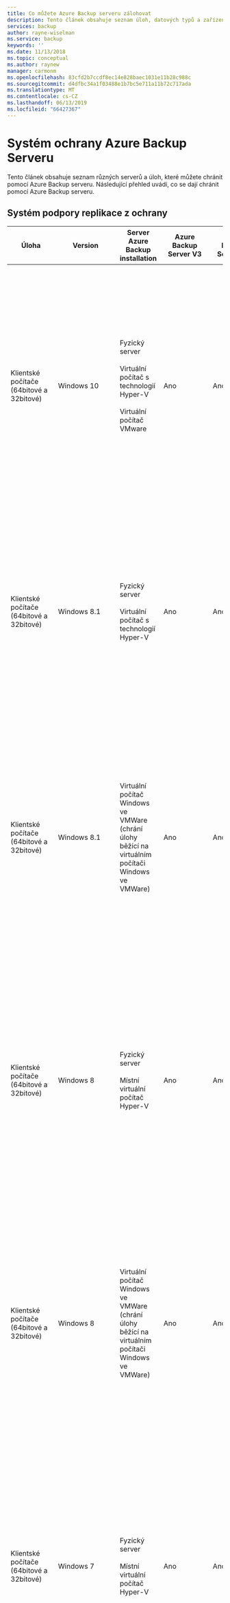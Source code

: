 ```yaml
---
title: Co můžete Azure Backup serveru zálohovat
description: Tento článek obsahuje seznam úloh, datových typů a zařízení, která chrání Azure Backup serveru matice podpory.
services: backup
author: rayne-wiselman
ms.service: backup
keywords: ''
ms.date: 11/13/2018
ms.topic: conceptual
ms.author: raynew
manager: carmonm
ms.openlocfilehash: 83cfd2b7ccdf8ec14e828baec1031e11b28c988c
ms.sourcegitcommit: d4dfbc34a1f03488e1b7bc5e711a11b72c717ada
ms.translationtype: MT
ms.contentlocale: cs-CZ
ms.lasthandoff: 06/13/2019
ms.locfileid: "66427367"
---
```

# <a name="azure-backup-server-protection-matrix"></a>Systém ochrany Azure Backup Serveru

Tento článek obsahuje seznam různých serverů a úloh, které můžete chránit pomocí Azure Backup serveru. Následující přehled uvádí, co se dají chránit pomocí Azure Backup serveru.

## <a name="protection-support-matrix"></a>Systém podpory replikace z ochrany

|Úloha|Version|Server Azure Backup</br> installation|Azure Backup</br> Server V3|Azure Backup</br> Server V2|Ochrana a obnovení|
|------------|-----------|---------------|--------------|---------------|-----------------|
|Klientské počítače (64bitové a 32bitové)|Windows 10|Fyzický server<br /><br />Virtuální počítač s technologií Hyper-V<br /><br />Virtuální počítač VMware|Ano|Ano|Svazek, sdílená složka, složka, soubory, svazky s odstraněnými<br /><br />Chráněné svazky musí obsahovat systém souborů NTFS. FAT a FAT32 nejsou podporovány.<br /><br />Svazky musí mít aspoň 1 GB. Aplikace DPM používá k pořízení snímku dat službu Stínová kopie svazku (VSS) a snímek funguje, pouze pokud je svazek aspoň 1 GB.|
|Klientské počítače (64bitové a 32bitové)|Windows 8.1|Fyzický server<br /><br />Virtuální počítač s technologií Hyper-V|Ano|Ano|Soubory<br /><br />Chráněné svazky musí obsahovat systém souborů NTFS. FAT a FAT32 nejsou podporovány.<br /><br />Svazky musí mít aspoň 1 GB. Aplikace DPM používá k pořízení snímku dat službu Stínová kopie svazku (VSS) a snímek funguje, pouze pokud je svazek aspoň 1 GB.|
|Klientské počítače (64bitové a 32bitové)|Windows 8.1|Virtuální počítač Windows ve VMWare (chrání úlohy běžící na virtuálním počítači Windows ve VMWare)|Ano|Ano|Svazek, sdílená složka, složka, soubory, svazky s odstraněnými<br /><br />Chráněné svazky musí obsahovat systém souborů NTFS. FAT a FAT32 nejsou podporovány.<br /><br />Svazky musí mít aspoň 1 GB. Aplikace DPM používá k pořízení snímku dat službu Stínová kopie svazku (VSS) a snímek funguje, pouze pokud je svazek aspoň 1 GB.|
|Klientské počítače (64bitové a 32bitové)|Windows 8|Fyzický server<br /><br />Místní virtuální počítač Hyper-V|Ano|Ano|Svazek, sdílená složka, složka, soubory, svazky s odstraněnými<br /><br />Chráněné svazky musí obsahovat systém souborů NTFS. FAT a FAT32 nejsou podporovány.<br /><br />Svazky musí mít aspoň 1 GB. Aplikace DPM používá k pořízení snímku dat službu Stínová kopie svazku (VSS) a snímek funguje, pouze pokud je svazek aspoň 1 GB.|
|Klientské počítače (64bitové a 32bitové)|Windows 8|Virtuální počítač Windows ve VMWare (chrání úlohy běžící na virtuálním počítači Windows ve VMWare)|Ano|Ano|Svazek, sdílená složka, složka, soubory, svazky s odstraněnými<br /><br />Chráněné svazky musí obsahovat systém souborů NTFS. FAT a FAT32 nejsou podporovány.<br /><br />Svazky musí mít aspoň 1 GB. Aplikace DPM používá k pořízení snímku dat službu Stínová kopie svazku (VSS) a snímek funguje, pouze pokud je svazek aspoň 1 GB.|
|Klientské počítače (64bitové a 32bitové)|Windows 7|Fyzický server<br /><br />Místní virtuální počítač Hyper-V|Ano|Ano|Svazek, sdílená složka, složka, soubory, svazky s odstraněnými<br /><br />Chráněné svazky musí obsahovat systém souborů NTFS. FAT a FAT32 nejsou podporovány.<br /><br />Svazky musí mít aspoň 1 GB. Aplikace DPM používá k pořízení snímku dat službu Stínová kopie svazku (VSS) a snímek funguje, pouze pokud je svazek aspoň 1 GB.|
|Klientské počítače (64bitové a 32bitové)|Windows 7|Virtuální počítač Windows ve VMWare (chrání úlohy běžící na virtuálním počítači Windows ve VMWare)|Ano|Ano|Svazek, sdílená složka, složka, soubory, svazky s odstraněnými<br /><br />Chráněné svazky musí obsahovat systém souborů NTFS. FAT a FAT32 nejsou podporovány.<br /><br />Svazky musí mít aspoň 1 GB. Aplikace DPM používá k pořízení snímku dat službu Stínová kopie svazku (VSS) a snímek funguje, pouze pokud je svazek aspoň 1 GB.|
|Servery (32bitové a 64bitové)|Windows Server 2016|Virtuální počítač Azure (když úloha běží jako virtuální počítač Azure)<br /><br />Virtuální počítač Windows ve VMWare (chrání úlohy běžící na virtuálním počítači Windows ve VMWare)<br /><br />Fyzický server<br /><br />Místní virtuální počítač Hyper-V<br /> <br /> Azure Stack|Ano<br /><br />Ne server Nano|Ano<br /><br />Ne server Nano|Svazek, sdílená složka, složka, soubor, stav/úplné obnovení systému), deduplikované svazky|
|Servery (32bitové a 64bitové)|Windows Server 2012 R2 – Datacenter a Standard|Virtuální počítač Azure (když úloha běží jako virtuální počítač Azure)<br /> <br /> Azure Stack|Ano|Ano|Svazek, sdílená složka, složka, soubor<br /><br />Aplikace DPM musí běžet aspoň Windows Server 2012 R2 pro ochranu systému Windows Server 2012 deduplikované svazky.|
|Servery (32bitové a 64bitové)|Windows Server 2012 R2 – Datacenter a Standard|Virtuální počítač Windows ve VMWare (chrání úlohy běžící na virtuálním počítači Windows ve VMWare)<br /> <br /> Azure Stack|Ano|Ano|Svazek, sdílená složka, složka, soubor, stav/úplné obnovení systému)<br /><br />Aplikace DPM musí běžet na Windows Server 2012 nebo 2012 R2 ochrana svazků systému Windows Server 2012 zajištěná.|
|Servery (32bitové a 64bitové)|Windows Server 2012/2012 s aktualizací SP1 – Datacenter and Standard|Fyzický server<br /><br />Místní virtuální počítač Hyper-V<br /> <br /> Azure Stack|Ano|Ano|Svazek, sdílená složka, složka, soubor, stav/úplné obnovení systému<br /><br />Aplikace DPM musí běžet aspoň Windows Server 2012 R2 pro ochranu systému Windows Server 2012 deduplikované svazky.|
|Servery (32bitové a 64bitové)|Windows Server 2012/2012 s aktualizací SP1 – Datacenter and Standard|Virtuální počítač Azure (když úloha běží jako virtuální počítač Azure)<br /> <br /> Azure Stack|Ano|Ano|Svazek, sdílená složka, složka, soubor<br /><br />Aplikace DPM musí běžet aspoň Windows Server 2012 R2 pro ochranu systému Windows Server 2012 deduplikované svazky.|
|Servery (32bitové a 64bitové)|Windows Server 2012/2012 s aktualizací SP1 – Datacenter and Standard|Virtuální počítač Windows ve VMWare (chrání úlohy běžící na virtuálním počítači Windows ve VMWare)<br /> <br /> Azure Stack|Ano|Ano|Svazek, sdílená složka, složka, soubor, stav/úplné obnovení systému<br /><br />Aplikace DPM musí běžet aspoň Windows Server 2012 R2 pro ochranu systému Windows Server 2012 deduplikované svazky.|
|Servery (32bitové a 64bitové)|Windows Server 2008 R2 SP1 – Standard a Enterprise|Fyzický server<br /><br />Místní virtuální počítač Hyper-V<br /> <br /> Azure Stack|Ano<br /><br />Musíte používat verzi SP1 a nainstalovat [Windows Management Frame 4.0](https://www.microsoft.com/download/details.aspx?id=40855)|Ano<br /><br />Musíte používat verzi SP1 a nainstalovat [Windows Management Frame 4.0](https://www.microsoft.com/download/details.aspx?id=40855)|Svazek, sdílená složka, složka, soubor, stav/úplné obnovení systému|
|Servery (32bitové a 64bitové)|Windows Server 2008 R2 SP1 – Standard a Enterprise|Virtuální počítač Azure (když úloha běží jako virtuální počítač Azure)<br /> <br /> Azure Stack|Ano<br /><br />Musíte používat verzi SP1 a nainstalovat [Windows Management Frame 4.0](https://www.microsoft.com/download/details.aspx?id=40855)|Ano<br /><br />Musíte používat verzi SP1 a nainstalovat [Windows Management Frame 4.0](https://www.microsoft.com/download/details.aspx?id=40855)|Svazek, sdílená složka, složka, soubor|
|Servery (32bitové a 64bitové)|Windows Server 2008 R2 SP1 – Standard a Enterprise|Virtuální počítač Windows ve VMWare (chrání úlohy běžící na virtuálním počítači Windows ve VMWare)<br /> <br /> Azure Stack|Ano<br /><br />Musíte používat verzi SP1 a nainstalovat [Windows Management Frame 4.0](https://www.microsoft.com/download/details.aspx?id=40855)|Ano<br /><br />Musíte používat verzi SP1 a nainstalovat [Windows Management Frame 4.0](https://www.microsoft.com/download/details.aspx?id=40855)|Svazek, sdílená složka, složka, soubor, stav/úplné obnovení systému|
|Servery (32bitové a 64bitové)|Windows Server 2008 SP2|Fyzický server<br /><br />Místní virtuální počítač Hyper-V<br /> <br /> Azure Stack|Ne|Ne|Svazek, sdílená složka, složka, soubor, stav/úplné obnovení systému|
|Servery (32bitové a 64bitové)|Windows Server 2008 SP2|Virtuální počítač Windows ve VMWare (chrání úlohy běžící na virtuálním počítači Windows ve VMWare)<br /> <br /> Azure Stack|Ano|Ano|Svazek, sdílená složka, složka, soubor, stav/úplné obnovení systému|
|Servery (32bitové a 64bitové)|Windows Storage Server 2008|Fyzický server<br /><br />Místní virtuální počítač Hyper-V<br /> <br /> Azure Stack|Ano|Ano|Svazek, sdílená složka, složka, soubor, stav/úplné obnovení systému|
|SQL Server|SQL Server 2017|Fyzický server <br /><br /> Místní virtuální počítač Hyper-V <br /> <br /> Virtuální počítače Azure <br /><br /> Virtuální počítač Windows ve VMWare (chrání úlohy běžící na virtuálním počítači Windows ve VMWare)<br /> <br /> Azure Stack|Ano|Ne|Všechny scénáře nasazení: databáze|
|SQL Server|SQL Server 2016 SP2|Fyzický server <br /><br /> Místní virtuální počítač Hyper-V <br /> <br /> Virtuální počítače Azure <br /><br /> Virtuální počítač Windows ve VMWare (chrání úlohy běžící na virtuálním počítači Windows ve VMWare)<br /> <br /> Azure Stack|Ano|Ano|Všechny scénáře nasazení: databáze|
|SQL Server|SQL Server 2016 SP1|Fyzický server <br /><br /> Místní virtuální počítač Hyper-V <br /> <br /> Virtuální počítače Azure <br /><br /> Virtuální počítač Windows ve VMWare (chrání úlohy běžící na virtuálním počítači Windows ve VMWare)<br /> <br /> Azure Stack|Ano|Ano|Všechny scénáře nasazení: databáze|
|SQL Server|SQL Server 2016|Fyzický server <br /><br /> Místní virtuální počítač Hyper-V <br /> <br /> Virtuální počítače Azure <br /><br /> Virtuální počítač Windows ve VMWare (chrání úlohy běžící na virtuálním počítači Windows ve VMWare)<br /> <br /> Azure Stack|Ano|Ano |Všechny scénáře nasazení: databáze|
|SQL Server|SQL Server 2014|Virtuální počítač Azure (když úloha běží jako virtuální počítač Azure)<br /> <br /> Azure Stack|Ano|Ano|Všechny scénáře nasazení: databáze|
|SQL Server|SQL Server 2014|Virtuální počítač Windows ve VMWare (chrání úlohy běžící na virtuálním počítači Windows ve VMWare)<br /> <br /> Azure Stack|Ano|Ano|Všechny scénáře nasazení: databáze|
|SQL Server|SQL Server 2012 s aktualizací SP2|Fyzický server<br /><br />Místní virtuální počítač Hyper-V<br /> <br /> Azure Stack|Ano|Ano|Všechny scénáře nasazení: databáze|
|SQL Server|SQL Server 2012 s aktualizací SP2|Virtuální počítač Azure (když úloha běží jako virtuální počítač Azure)<br /> <br /> Azure Stack|Ano|Ano|Všechny scénáře nasazení: databáze|
|SQL Server|SQL Server 2012 s aktualizací SP2|Virtuální počítač Windows ve VMWare (chrání úlohy běžící na virtuálním počítači Windows ve VMWare)<br /> <br /> Azure Stack|Ano|Ano|Všechny scénáře nasazení: databáze|
|SQL Server|SQL Server 2012, SQL Server 2012 s aktualizací SP1|Fyzický server<br /><br />Místní virtuální počítač Hyper-V<br /> <br /> Azure Stack|Ano|Ano|Všechny scénáře nasazení: databáze|
|SQL Server|SQL Server 2012, SQL Server 2012 s aktualizací SP1|Virtuální počítač Azure (když úloha běží jako virtuální počítač Azure)<br /> <br /> Azure Stack|Ano|Ano|Všechny scénáře nasazení: databáze|
|SQL Server|SQL Server 2012, SQL Server 2012 s aktualizací SP1|Virtuální počítač Windows ve VMWare (chrání úlohy běžící na virtuálním počítači Windows ve VMWare)<br /> <br /> Azure Stack|Ano|Ano|Všechny scénáře nasazení: databáze|
|SQL Server|SQL Server 2008 R2|Fyzický server<br /><br />Místní virtuální počítač Hyper-V<br /> <br /> Azure Stack|Ano|Ano|Všechny scénáře nasazení: databáze|
|SQL Server|SQL Server 2008 R2|Virtuální počítač Azure (když úloha běží jako virtuální počítač Azure)<br /> <br /> Azure Stack|Ano|Ano|Všechny scénáře nasazení: databáze|
|SQL Server|SQL Server 2008 R2|Virtuální počítač Windows ve VMWare (chrání úlohy běžící na virtuálním počítači Windows ve VMWare)<br /> <br /> Azure Stack|Ano|Ano|Všechny scénáře nasazení: databáze|
|SQL Server|SQL Server 2008|Fyzický server<br /><br />Místní virtuální počítač Hyper-V<br /> <br /> Azure Stack|Ano|Ano|Všechny scénáře nasazení: databáze|
|SQL Server|SQL Server 2008|Virtuální počítač Azure (když úloha běží jako virtuální počítač Azure)<br /> <br /> Azure Stack|Ano|Ano|Všechny scénáře nasazení: databáze|
|SQL Server|SQL Server 2008|Virtuální počítač Windows ve VMWare (chrání úlohy běžící na virtuálním počítači Windows ve VMWare)<br /> <br /> Azure Stack|Ano|Ano|Všechny scénáře nasazení: databáze|
|Exchange|Exchange 2016|Fyzický server<br/><br/> Místní virtuální počítač Hyper-V<br /> <br /> Azure Stack|Ano|Ano|Ochrana (všechny scénáře nasazení): Samostatný server Exchange, databáze ve skupině dostupnosti databáze (DAG)<br /><br />Obnovení (všechny scénáře nasazení): Poštovní schránka, databáze poštovní schránky ve skupině DAG<br/><br/> Zálohování serveru Exchange za nepodporuje odolný systém souborů |
|Exchange|Exchange 2016|Virtuální počítač Windows ve VMWare (chrání úlohy běžící na virtuálním počítači Windows ve VMWare)<br /> <br /> Azure Stack|Ano|Ano|Ochrana (všechny scénáře nasazení): Samostatný server Exchange, databáze ve skupině dostupnosti databáze (DAG)<br /><br />Obnovení (všechny scénáře nasazení): Poštovní schránka, databáze poštovní schránky ve skupině DAG<br/><br/> Zálohování serveru Exchange za nepodporuje odolný systém souborů |
|Exchange|Exchange 2013|Fyzický server<br /><br />Místní virtuální počítač Hyper-V<br /> <br /> Azure Stack|Ano|Ano|Ochrana (všechny scénáře nasazení): Samostatný server Exchange, databáze ve skupině dostupnosti databáze (DAG)<br /><br />Obnovení (všechny scénáře nasazení): Poštovní schránka, databáze poštovní schránky ve skupině DAG<br/><br/> Zálohování serveru Exchange za nepodporuje odolný systém souborů |
|Exchange|Exchange 2013|Virtuální počítač Windows ve VMWare (chrání úlohy běžící na virtuálním počítači Windows ve VMWare)<br /> <br /> Azure Stack|Ano|Ano|Ochrana (všechny scénáře nasazení): Samostatný server Exchange, databáze ve skupině dostupnosti databáze (DAG)<br /><br />Obnovení (všechny scénáře nasazení): Poštovní schránka, databáze poštovní schránky ve skupině DAG<br/><br/> Zálohování serveru Exchange za nepodporuje odolný systém souborů |
|Exchange|Exchange 2010|Fyzický server<br /><br />Místní virtuální počítač Hyper-V<br /> <br /> Azure Stack|Ano|Ano|Ochrana (všechny scénáře nasazení): Samostatný server Exchange, databáze ve skupině dostupnosti databáze (DAG)<br /><br />Obnovení (všechny scénáře nasazení):  Poštovní schránka, databáze poštovní schránky ve skupině DAG<br/><br/> Zálohování serveru Exchange za nepodporuje odolný systém souborů |
|Exchange|Exchange 2010|Virtuální počítač Windows ve VMWare (chrání úlohy běžící na virtuálním počítači Windows ve VMWare)<br /> <br /> Azure Stack|Ano|Ano|Ochrana (všechny scénáře nasazení): Samostatný server Exchange, databáze ve skupině dostupnosti databáze (DAG)<br /><br />Obnovení (všechny scénáře nasazení):  Poštovní schránka, databáze poštovní schránky ve skupině DAG<br/><br/> Zálohování serveru Exchange za nepodporuje odolný systém souborů |
|SharePoint|SharePoint 2016|Fyzický server<br /><br />Místní virtuální počítač Hyper-V<br /><br />Virtuální počítač Azure (když úloha běží jako virtuální počítač Azure)<br /><br />Virtuální počítač Windows ve VMWare (chrání úlohy běžící na virtuálním počítači Windows ve VMWare)<br /> <br /> Azure Stack|Ano|Ano|Ochrana (všechny scénáře nasazení):  Farma, obsah frontendového webového serveru<br /><br />Obnovení (všechny scénáře nasazení):  Farma, databáze, webová aplikace, soubor nebo položka seznamu, vyhledávání služby SharePoint, frontendový webový server<br /><br />Všimněte si, že není podporována ochrana Sharepointové farmy, která používá funkci SQL Server 2012 AlwaysOn pro databázi obsahu.|
|SharePoint|SharePoint 2013|Fyzický server<br /><br />Místní virtuální počítač Hyper-V<br /> <br /> Azure Stack|Ano|Ano|Ochrana (všechny scénáře nasazení):  Farma, obsah frontendového webového serveru<br /><br />Obnovení (všechny scénáře nasazení):  Farma, databáze, webová aplikace, soubor nebo položka seznamu, vyhledávání služby SharePoint, frontendový webový server<br /><br />Všimněte si, že není podporována ochrana Sharepointové farmy, která používá funkci SQL Server 2012 AlwaysOn pro databázi obsahu.|
|SharePoint|SharePoint 2013|Virtuální počítač Azure (když úloha běží jako virtuální počítač Azure) – aplikace DPM 2012 R2 Update Rollup 3 a vyšší<br /> <br /> Azure Stack|Ano|Ano|Ochrana (všechny scénáře nasazení):  Farma, vyhledávání služby SharePoint, obsah frontendového webového serveru<br /><br />Obnovení (všechny scénáře nasazení):  Farma, databáze, webová aplikace, soubor nebo položka seznamu, vyhledávání služby SharePoint, frontendový webový server<br /><br />Všimněte si, že není podporována ochrana Sharepointové farmy, která používá funkci SQL Server 2012 AlwaysOn pro databázi obsahu.|
|SharePoint|SharePoint 2013|Virtuální počítač Windows ve VMWare (chrání úlohy běžící na virtuálním počítači Windows ve VMWare)<br /> <br /> Azure Stack|Ano|Ano|Ochrana (všechny scénáře nasazení):  Farma, vyhledávání služby SharePoint, obsah frontendového webového serveru<br /><br />Obnovení (všechny scénáře nasazení):  Farma, databáze, webová aplikace, soubor nebo položka seznamu, vyhledávání služby SharePoint, frontendový webový server<br /><br />Všimněte si, že není podporována ochrana Sharepointové farmy, která používá funkci SQL Server 2012 AlwaysOn pro databázi obsahu.|
|SharePoint|SharePoint 2010|Fyzický server<br /><br />Místní virtuální počítač Hyper-V<br /> <br /> Azure Stack|Ano|Ano|Ochrana (všechny scénáře nasazení): Farma, vyhledávání služby SharePoint, obsah frontendového webového serveru<br /><br />Obnovení (všechny scénáře nasazení): Farma, databáze, webová aplikace, soubor nebo položka seznamu, vyhledávání služby SharePoint, frontendový webový server|
|SharePoint|SharePoint 2010|Virtuální počítač Azure (když úloha běží jako virtuální počítač Azure)<br /> <br /> Azure Stack|Ano|Ano|Ochrana (všechny scénáře nasazení): Farma, vyhledávání služby SharePoint, obsah frontendového webového serveru<br /><br />Obnovení (všechny scénáře nasazení): Farma, databáze, webová aplikace, soubor nebo položka seznamu, vyhledávání služby SharePoint, frontendový webový server|
|SharePoint|SharePoint 2010|Virtuální počítač Windows ve VMWare (chrání úlohy běžící na virtuálním počítači Windows ve VMWare)<br /> <br /> Azure Stack|Ano|Ano|Ochrana (všechny scénáře nasazení): Farma, vyhledávání služby SharePoint, obsah frontendového webového serveru<br /><br />Obnovení (všechny scénáře nasazení): Farma, databáze, webová aplikace, soubor nebo položka seznamu, vyhledávání služby SharePoint, frontendový webový server|
|Hostitel Hyper-V – agent ochrany DPM na hostitelském serveru Hyper-V, clusteru nebo virtuálního počítače|Windows Server 2016|Fyzický server<br /><br />Místní virtuální počítač Hyper-V|Ano|Ano|Ochrana: Počítače Hyper-V, sdílené svazky clusteru (CSV)<br /><br />Obnovení: Virtuální počítač, obnovení na úrovni položek souborů a složky, svazky, virtuální pevné disky|
|Hostitel Hyper-V – agent ochrany DPM na hostitelském serveru Hyper-V, clusteru nebo virtuálního počítače|Windows Server 2012 R2 – Datacenter a Standard|Fyzický server<br /><br />Místní virtuální počítač Hyper-V|Ano|Ano|Ochrana: Počítače Hyper-V, sdílené svazky clusteru (CSV)<br /><br />Obnovení: Virtuální počítač, obnovení na úrovni položek souborů a složky, svazky, virtuální pevné disky|
|Hostitel Hyper-V – agent ochrany DPM na hostitelském serveru Hyper-V, clusteru nebo virtuálního počítače|Windows Server 2012 – Datacenter a Standard|Fyzický server<br /><br />Místní virtuální počítač Hyper-V|Ano|Ano|Ochrana: Počítače Hyper-V, sdílené svazky clusteru (CSV)<br /><br />Obnovení: Virtuální počítač, obnovení na úrovni položek souborů a složky, svazky, virtuální pevné disky|
|Hostitel Hyper-V – agent ochrany DPM na hostitelském serveru Hyper-V, clusteru nebo virtuálního počítače|Windows Server 2008 R2 SP1 – Enterprise a Standard|Fyzický server<br /><br />Místní virtuální počítač Hyper-V|Ano|Ano|Ochrana: Počítače Hyper-V, sdílené svazky clusteru (CSV)<br /><br />Obnovení: Virtuální počítač, obnovení na úrovni položek souborů a složky, svazky, virtuální pevné disky|
|Hostitel Hyper-V – agent ochrany DPM na hostitelském serveru Hyper-V, clusteru nebo virtuálního počítače|Windows Server 2008 SP2|Fyzický server<br /><br />Místní virtuální počítač Hyper-V|Ne|Ne|Ochrana: Počítače Hyper-V, sdílené svazky clusteru (CSV)<br /><br />Obnovení: Virtuální počítač, obnovení na úrovni položek souborů a složky, svazky, virtuální pevné disky|
|Virtuální počítače VMware|VMware vCenter/vSphere ESX/ESXi licenci 5.5/6.0/6.5 verze |Fyzický server <br/>On-premises Hyper-V virtuálního počítače, <br/> Windows virtuální počítač v prostředí VMWare|Ano|Ano|Virtuální počítače VMware na sdílené svazky clusteru (CSV), systém souborů NFS a úložištěm pro sítě SAN<br /> Obnovení na úrovni položek souborů a složek je k dispozici pouze pro virtuální počítače s Windows, se nepodporují aplikace Vapp VMware.|
|Virtuální počítače VMware|[VMware vSphere 6.7](backup-azure-backup-server-vmware.md#vmware-vsphere-67) |Fyzický server <br/>On-premises Hyper-V virtuálního počítače, <br/> Windows virtuální počítač v prostředí VMWare|Ano|Ne|Virtuální počítače VMware na sdílené svazky clusteru (CSV), systém souborů NFS a úložištěm pro sítě SAN<br /> Obnovení na úrovni položek souborů a složek je k dispozici pouze pro virtuální počítače s Windows, se nepodporují aplikace Vapp VMware.|
|Linux|Linux spuštěný jako hosta technologie Hyper-V nebo VMware|Fyzický server <br/>On-premises Hyper-V virtuálního počítače, <br/> Windows virtuální počítač v prostředí VMWare|Ano|Ano|Technologie Hyper-V musí běžet na Windows Server 2012 R2 nebo Windows Server 2016. Ochrana: Celý virtuální počítač<br /><br />Obnovení: Celý virtuální počítač <br/><br/> Úplný seznam podporovaných Linuxových distribucích a verzích, najdete v článku, [Linux v distribucích schválených pro Azure](../virtual-machines/linux/endorsed-distros.md).|

## <a name="azure-expressroute-support"></a>Podpora Azure ExpressRoute

Pokud Azure ExpressRoute je nakonfigurovaný s privátním nebo Microsoft partnerský vztah, nelze použít k zálohování dat do Azure.

Pokud je nakonfigurované veřejné partnerské vztahy Azure ExpressRoute, můžete použít k zálohování dat do Azure.

>[!NOTE]
>Veřejný partnerský vztah se již nepoužívá pro nové okruhy.

## <a name="cluster-support"></a>Podpora clusteru
Azure Backup Server dokáže chránit data v následujících clusterovaných aplikacích:

-   Souborové servery

-   SQL Server

-   Hyper-V – Pokud chráníte cluster Hyper-V pomocí ochrany DPM se Škálováním, nemůžete přidat sekundární ochranu pro chráněné úlohy Hyper-V.

    Při spuštění technologie Hyper-V v systému Windows Server 2008 R2, je potřeba nainstalovat aktualizaci popsanou v článku KB [975354](https://support.microsoft.com/en-us/kb/975354).
    Pokud spustíte Hyper-V v systému Windows Server 2008 R2 v konfiguraci clusteru, ujistěte se, že instalace aktualizace SP2 a KB [971394](https://support.microsoft.com/en-us/kb/971394).

-   Exchange Server – Azure Backup Server dokáže chránit nesdílené diskové clustery pro podporované verze systému Exchange Server (cluster průběžnou replikaci) a taky může chránit Exchange Server nakonfigurovaný pro místní průběžnou replikaci.

-   SQL Server – Azure Backup Server nepodporuje zálohování databáze SQL serveru hostované na sdílené svazky clusteru (CSV).

Azure Backup Server může chránit úlohy clusteru, které jsou umístěné ve stejné doméně jako DPM server a v podřízené nebo důvěryhodné doméně. Pokud chcete ochranu zdrojů dat v nedůvěryhodných doménách nebo pracovních skupinách, použijte protokol NTLM nebo ověření certifikátu pro jeden server nebo ověřování certifikátu jenom pro cluster.
